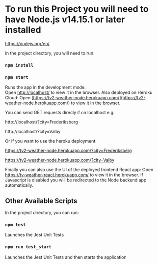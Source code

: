 # To run this Project you will need to have Node.js v14.15.1 or later installed
https://nodejs.org/en/

In the project directory, you will need to run:

### `npm install`
### `npm start`

Runs the app in the development mode.\
Open [http://localhost/](http://localhost/) to view it in the browser.
Also deployed on Heroku Cloud:
Open [https://tv2-weather-node.herokuapp.com/](https://tv2-weather-node.herokuapp.com/) to view it in the browser.

You can send GET requests direcly if on localhost e.g.

http://localhost/?city=Frederiksberg

http://localhost/?city=Valby

Or if you want to use the heroku deployment:

https://tv2-weather-node.herokuapp.com/?city=Frederiksberg

https://tv2-weather-node.herokuapp.com/?city=Valby


Finally you can also use the UI of the deployed frontend React app: Open https://tv-weather-react.herokuapp.com/ to view it in the browser.
If Javascript is disabled you will be redirected to the Node backend app automatically.

## Other Available Scripts

In the project directory, you can run:

### `npm test`

Launches the Jest Unit Tests

### `npm run test_start`

Launches the Jest Unit Tests and then starts the application
